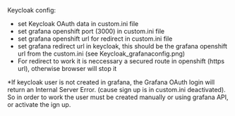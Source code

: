 Keycloak config:
- set Keycloak OAuth data in custom.ini file
- set grafana openshift port (3000) in custom.ini file
- set grafana openshift url for redirect in custom.ini file
- set grafana redirect url in keycloak, this should be the grafana openshift url from the custom.ini (see Keycloak_grafanaconfig.png)
- For redirect to work it is neccessary a secured route in openshift (https url), otherwise browser will stop it

*If keycloak user is not created in grafana, the Grafana OAuth login will return an Internal Server Error. (cause sign up is in custom.ini deactivated). So in order to work the user must be created manually or using grafana API, or activate the ign up.